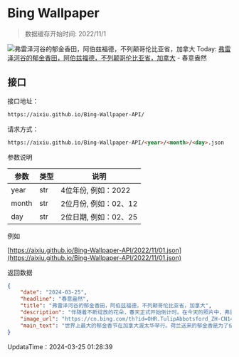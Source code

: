 # Bing Wallpaper

> 数据缓存开始时间: 2022/11/1

![弗雷泽河谷的郁金香田，阿伯兹福德，不列颠哥伦比亚省，加拿大](https://cn.bing.com/th?id=OHR.TulipAbbotsford_ZH-CN1401627293_1920x1080.webp)
Today: [弗雷泽河谷的郁金香田，阿伯兹福德，不列颠哥伦比亚省，加拿大](https://cn.bing.com/th?id=OHR.TulipAbbotsford_ZH-CN1401627293_1920x1080.webp) - 春意盎然

## 接口

接口地址：

```html
https://aixiu.github.io/Bing-Wallpaper-API/
```

请求方式：

```html
https://aixiu.github.io/Bing-Wallpaper-API/<year>/<month>/<day>.json
```

参数说明

| 参数 | 类型 | 说明 |
| - | - | - |
| year | str | 4位年份, 例如：2022 |
| month | str | 2位月份, 例如：02、12 |
| day | str | 2位日期, 例如：02、25 |

例如

[https://aixiu.github.io/Bing-Wallpaper-API/2022/11/01.json](https://aixiu.github.io/Bing-Wallpaper-API/2022/11/01.json)

返回数据

```json
{
    "date": "2024-03-25",
    "headline": "春意盎然",
    "title": "弗雷泽河谷的郁金香田，阿伯兹福德，不列颠哥伦比亚省，加拿大",
    "description": "伴随着不断绽放的花朵，春天正式开始倒计时。在今天的照片中，弗雷泽河谷的郁金香绽放出鲜艳的色彩，为四月的阿伯兹福德郁金香节做准备。流经城市北部边界的弗雷泽河滋养了阿伯兹福德肥沃的土壤。",
    "image_url": "https://cn.bing.com/th?id=OHR.TulipAbbotsford_ZH-CN1401627293_1920x1080.webp",
    "main_text": "世界上最大的郁金香节在加拿大渥太华举行。荷兰送来的郁金香是为了纪念加拿大和荷兰在第二次世界大战期间所建立的深厚友谊，当时加拿大军队领导了解放荷兰的行动，并接待了流亡海外的荷兰王室。"
}
```

UpdataTime：2024-03-25 01:28:39
